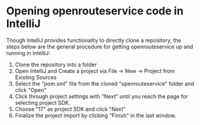 # Opening openrouteservice code in IntelliJ

Though IntelliJ provides functionality to directly clone a repository, the steps below are the general procedure for getting openrouteservice up and running in IntelliJ:
1. Clone the repository into a folder
2. Open IntelliJ and Create a project via File -> New -> Project from Existing Sources
3. Select the "pom.xml" file from the cloned "openrouteservice" folder and click "Open"
4. Click through project settings with "Next" until you reach the page for selecting project SDK.
5. Choose "17" as project SDK and click "Next"
6. Finalize the project import by clicking "Finish" in the last window.
